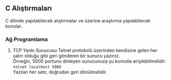 ## C Alıştırmaları

C dilinde yapılabilecek alıştırmalar ve üzerine araştırma yapılabilecek konular.

### Ağ Programlama

1. TCP Yankı Sunucusu
   Telnet protokolü üzerinden kendisine gelen her satırı olduğu gibi geri gönderen bir sunucu yazınız.  
   Örneğin, 5000 portunu dinleyen sunucunuza şu komutla erişilebilmelidir:  
   `telnet localhost 5000`  
   Yazılan her satır, doğrudan geri dönülmelidir.
